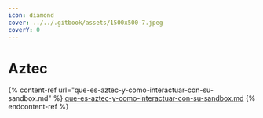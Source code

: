 ```yaml
---
icon: diamond
cover: ../../.gitbook/assets/1500x500-7.jpeg
coverY: 0
---
```


# Aztec

{% content-ref url="que-es-aztec-y-como-interactuar-con-su-sandbox.md" %}
[que-es-aztec-y-como-interactuar-con-su-sandbox.md](que-es-aztec-y-como-interactuar-con-su-sandbox.md)
{% endcontent-ref %}
